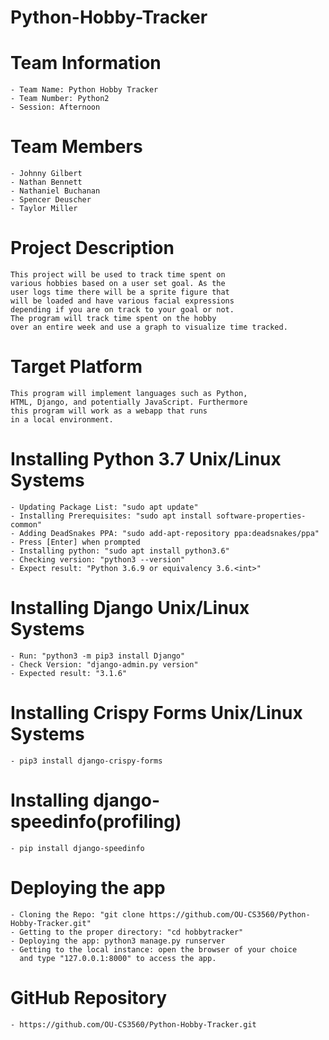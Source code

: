# Python-Hobby-Tracker
# Team Information
    - Team Name: Python Hobby Tracker
    - Team Number: Python2
    - Session: Afternoon
# Team Members
    - Johnny Gilbert
    - Nathan Bennett
    - Nathaniel Buchanan
    - Spencer Deuscher
    - Taylor Miller
# Project Description
    This project will be used to track time spent on
    various hobbies based on a user set goal. As the
    user logs time there will be a sprite figure that
    will be loaded and have various facial expressions
    depending if you are on track to your goal or not.
    The program will track time spent on the hobby
    over an entire week and use a graph to visualize time tracked.
# Target Platform
    This program will implement languages such as Python,
    HTML, Django, and potentially JavaScript. Furthermore
    this program will work as a webapp that runs
    in a local environment.
# Installing Python 3.7 Unix/Linux Systems
    - Updating Package List: "sudo apt update"
    - Installing Prerequisites: "sudo apt install software-properties-common"
    - Adding DeadSnakes PPA: "sudo add-apt-repository ppa:deadsnakes/ppa"
    - Press [Enter] when prompted
    - Installing python: "sudo apt install python3.6"
    - Checking version: "python3 --version"
    - Expect result: "Python 3.6.9 or equivalency 3.6.<int>"
# Installing Django Unix/Linux Systems
    - Run: "python3 -m pip3 install Django"
    - Check Version: "django-admin.py version"
    - Expected result: "3.1.6"
# Installing Crispy Forms Unix/Linux Systems
    - pip3 install django-crispy-forms
# Installing django-speedinfo(profiling)
    - pip install django-speedinfo
# Deploying the app
    - Cloning the Repo: "git clone https://github.com/OU-CS3560/Python-Hobby-Tracker.git"
    - Getting to the proper directory: "cd hobbytracker"
    - Deploying the app: python3 manage.py runserver
    - Getting to the local instance: open the browser of your choice
      and type "127.0.0.1:8000" to access the app.
# GitHub Repository
    - https://github.com/OU-CS3560/Python-Hobby-Tracker.git
